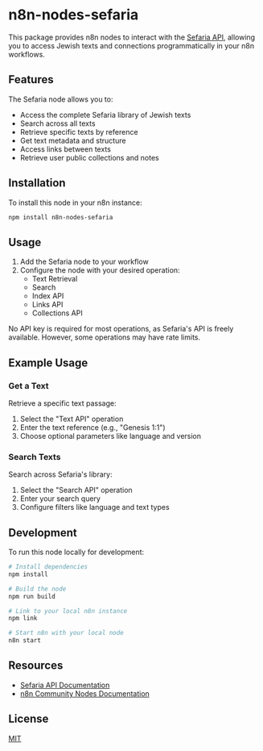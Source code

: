# n8n-nodes-sefaria

This package provides n8n nodes to interact with the [Sefaria API](https://www.sefaria.org/developers), allowing you to access Jewish texts and connections programmatically in your n8n workflows.

## Features

The Sefaria node allows you to:
- Access the complete Sefaria library of Jewish texts
- Search across all texts
- Retrieve specific texts by reference
- Get text metadata and structure
- Access links between texts
- Retrieve user public collections and notes

## Installation

To install this node in your n8n instance:

```bash
npm install n8n-nodes-sefaria
```

## Usage

1. Add the Sefaria node to your workflow
2. Configure the node with your desired operation:
   - Text Retrieval
   - Search
   - Index API
   - Links API
   - Collections API

No API key is required for most operations, as Sefaria's API is freely available. However, some operations may have rate limits.

## Example Usage

### Get a Text
Retrieve a specific text passage:
1. Select the "Text API" operation
2. Enter the text reference (e.g., "Genesis 1:1")
3. Choose optional parameters like language and version

### Search Texts
Search across Sefaria's library:
1. Select the "Search API" operation
2. Enter your search query
3. Configure filters like language and text types

## Development

To run this node locally for development:

```bash
# Install dependencies
npm install

# Build the node
npm run build

# Link to your local n8n instance
npm link

# Start n8n with your local node
n8n start
```

## Resources

- [Sefaria API Documentation](https://www.sefaria.org/developers)
- [n8n Community Nodes Documentation](https://docs.n8n.io/integrations/community-nodes/)

## License

[MIT](LICENSE.md)
